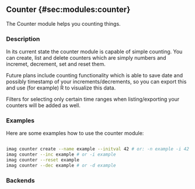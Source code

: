 ## Counter {#sec:modules:counter}

The Counter module helps you counting things.

### Description

In its current state the counter module is capable of simple counting. You can
create, list and delete counters which are simply numbers and incremet,
decrement, set and reset them.

Future plans include counting functionality which is able to save date and
possibly timestamp of your increments/decrements, so you can export this and use
(for example) R to visualize this data.

Filters for selecting only certain time ranges when listing/exporting your
counters will be added as well.

### Examples

Here are some examples how to use the counter module:

```bash

imag counter create --name example --initval 42 # or: -n example -i 42
imag counter --inc example # or -i example
imag counter --reset example
imag counter --dec example # or -d example
```

### Backends

<!-- Backends the module supports including links to external resources -->

